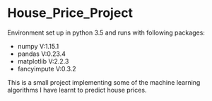 # House_Price_Project

Environment set up in python 3.5 and runs with following packages:
* numpy        V:1.15.1
* pandas       V:0.23.4
*  matplotlib  V:2.2.3
* fancyimpute  V:0.3.2 
<p>
This is a small project implementing some of the machine learning algorithms I have learnt to predict house prices. 
